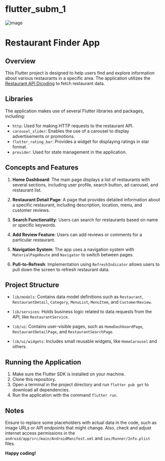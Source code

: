 # flutter_subm_1

![image](https://github.com/ugunNet21/idcamp-flutter-middleup/assets/45864165/442141ac-17c9-416d-a3be-e510b36c3353)

# Restaurant Finder App

## Overview

This Flutter project is designed to help users find and explore information about various restaurants in a specific area. The application utilizes the [Restaurant API Dicoding](https://restaurant-api.dicoding.dev/) to fetch restaurant data.

## Libraries

The application makes use of several Flutter libraries and packages, including:

- `http`: Used for making HTTP requests to the restaurant API.
- `carousel_slider`: Enables the use of a carousel to display advertisements or promotions.
- `flutter_rating_bar`: Provides a widget for displaying ratings in star format.
- `provider`: Used for state management in the application.

## Concepts and Features

1. **Home Dashboard**: The main page displays a list of restaurants with several sections, including user profile, search button, ad carousel, and restaurant list.

2. **Restaurant Detail Page**: A page that provides detailed information about a specific restaurant, including description, location, menu, and customer reviews.

3. **Search Functionality**: Users can search for restaurants based on name or specific keywords.

4. **Add Review Feature**: Users can add reviews or comments for a particular restaurant.

5. **Navigation System**: The app uses a navigation system with `MaterialPageRoute` and `Navigator` to switch between pages.

6. **Pull-to-Refresh**: Implementation using `RefreshIndicator` allows users to pull down the screen to refresh restaurant data.

## Project Structure

- `lib/models`: Contains data model definitions such as `Restaurant`, `RestaurantDetail`, `Category`, `MenuList`, `MenuItem`, and `CustomerReview`.

- `lib/services`: Holds business logic related to data requests from the API, like `RestaurantService`.

- `lib/ui`: Contains user-visible pages, such as `HomeDashboardPage`, `RestaurantDetailPage`, and `RestaurantSearchPage`.

- `lib/ui/widgets`: Includes small reusable widgets, like `HomeCarousel` and others.

## Running the Application

1. Make sure the Flutter SDK is installed on your machine.
2. Clone this repository.
3. Open a terminal in the project directory and run `flutter pub get` to download all dependencies.
4. Run the application with the command `flutter run`.

## Notes

Ensure to replace some placeholders with actual data in the code, such as image URLs or API endpoints that might change. Also, check and adjust internet access permissions in the `android/app/src/main/AndroidManifest.xml` and `ios/Runner/Info.plist` files.

**Happy coding!**
